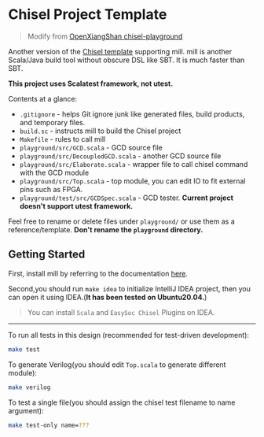 Chisel Project Template
=======================

> Modify from [OpenXiangShan chisel-playground](https://github.com/OpenXiangShan/chisel-playground)

Another version of the [Chisel template](https://github.com/ucb-bar/chisel-template) supporting mill.
mill is another Scala/Java build tool without obscure DSL like SBT. It is much faster than SBT.

**This project uses Scalatest framework, not utest.**

Contents at a glance:

* `.gitignore` - helps Git ignore junk like generated files, build products, and temporary files.
* `build.sc` - instructs mill to build the Chisel project
* `Makefile` - rules to call mill
* `playground/src/GCD.scala` - GCD source file
* `playground/src/DecoupledGCD.scala` - another GCD source file
* `playground/src/Elaborate.scala` - wrapper file to call chisel command with the GCD module
* `playground/src/Top.scala` - top module, you can edit IO to fit external pins such as FPGA.
* `playground/test/src/GCDSpec.scala` - GCD tester. **Current project doesn't support utest framework.**

Feel free to rename or delete files under `playground/` or use them as a reference/template. **Don't rename the `playground` directory.**

## Getting Started

First, install mill by referring to the documentation [here](https://com-lihaoyi.github.io/mill).

Second,you should run `make idea` to initialize IntelliJ IDEA project, then you can open it using IDEA.(**It has been tested on Ubuntu20.04.**)
> You can install `Scala` and `EasySoc Chisel` Plugins on IDEA.
___

To run all tests in this design (recommended for test-driven development):
```bash
make test
```

To generate Verilog(you should edit `Top.scala` to generate different module):
```bash
make verilog
```

To test a single file(you should assign the chisel test filename to name argument):

```bash
make test-only name=???
```

